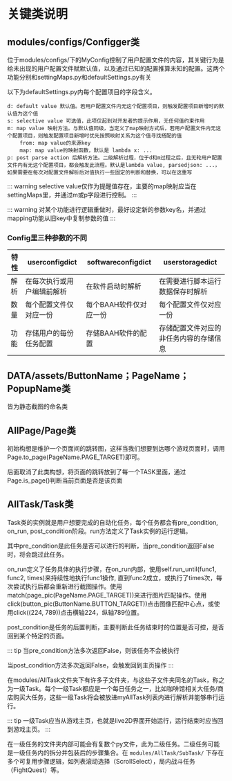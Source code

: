 # 关键类说明

## modules/configs/Configger类

位于modules/configs/下的MyConfig控制了用户配置文件的内容，其关键行为是给未出现的用户配置文件赋默认值，以及通过已知的配置推算未知的配置。这两个功能分别和settingMaps.py和defaultSettings.py有关

以下为defaultSettings.py内每个配置项目的字段含义。
```
d: default value 默认值。若用户配置文件内无这个配置项目，则触发配置项目新增时的默认值为这个值
s: selective value 可选值，此项仅起到对开发者的提示作用，无任何值约束作用
m: map value 映射方法。与默认值同级，当定义了map映射方式后，若用户配置文件内无这个配置项目，则触发配置项目新增时优先按照映射关系为这个值寻找搭配的值
    from: map value的来源key
    map: map value的映射函数，默认是 lambda x: ...
p: post parse action 后解析方法。二级解析过程，位于d和m过程之后，且无轮用户配置文件内有无这个配置项目，都会触发此流程。默认是lambda value, parsedjson: ...，如果需要在每次对配置文件解析后对值执行一些固定的判断和替换，可以在这重写
```

::: warning
selective value仅作为提醒值存在，主要的map映射应当在settingMaps里，并通过m或p字段进行控制。
:::

::: warning
对某个功能进行逻辑重做时，最好设定新的参数key名，并通过mapping功能从旧key中复制参数的值
:::

### Config里三种参数的不同

| 特性 | userconfigdict | softwareconfigdict | userstoragedict |
| ---- | -------------- | ----------------- | ---------------- |
| 解析 | 在每次执行或用户编辑前解析 | 在软件启动时解析 | 在需要进行脚本运行数据保存时解析 |
| 数量 | 每个配置文件仅对应一份 | 每个BAAH软件仅对应一份 | 每个配置文件仅对应一份 |
| 功能 | 存储用户的每份任务配置 | 存储BAAH软件的配置 | 存储配置文件对应的非任务内容的存储信息 |

## DATA/assets/ButtonName；PageName；PopupName类

皆为静态截图的命名类

## AllPage/Page类

初始构想是维护一个页面间的跳转图，这样当我们想要到达哪个游戏页面时，调用Page.to_page(PageName.PAGE_TARGET)即可。

后面取消了此类构想，将页面的跳转放到了每一个TASK里面，通过Page.is_page()判断当前页面是否是该页面

## AllTask/Task类

Task类的实例就是用户想要完成的自动化任务，每个任务都会有pre_condition, on_run, post_condition阶段。run方法定义了Task实例的运行逻辑。

其中pre_condition是此任务是否可以进行的判断，当pre_condition返回False时，将会跳过此任务。

on_run定义了任务具体的执行步骤，在on_run内部，使用self.run_until(func1, func2, times)来持续性地执行func1操作, 直到func2成立，或执行了times次，每次尝试执行后都会重新进行截图操作。使用match(page_pic(PageName.PAGE_TARGET))来进行图片匹配操作。使用click(button_pic(ButtonName.BUTTON_TARGET))点击图像匹配中心点，或使用click((224, 789))点击横轴224，纵轴789位置。

post_condition是任务的后置判断，主要判断此任务结束时的位置是否可控，是否回到某个特定的页面。

::: tip
当pre_condition方法多次返回False，则该任务不会被执行

当post_condition方法多次返回False，会触发回到主页操作
:::

在modules/AllTask文件夹下有许多子文件夹，与这些子文件夹同名的Task，称之为一级Task。每个一级Task都应是一个每日任务之一，比如咖啡馆相关大任务/商店购买大任务，这些一级Task将会被放进myAllTask列表内进行解析并能够串行运行。

::: tip
一级Task应当从游戏主页，也就是live2D界面开始运行，运行结束时应当回到游戏主页。
:::

在一级任务的文件夹内部可能会有复数个py文件，此为二级任务。二级任务可能是一级任务内的拆分并包装后的步骤集合。在 `modules/AllTask/SubTask/` 下存在多个可复用步骤逻辑，如列表滚动选择（ScrollSelect），局内战斗任务（FightQuest）等。